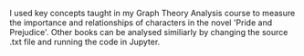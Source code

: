 I used key concepts taught in my Graph Theory Analysis course to measure the importance and relationships of characters in the novel 'Pride and Prejudice'. Other books can be analysed similiarly by changing the source .txt file and running the code in Jupyter.
